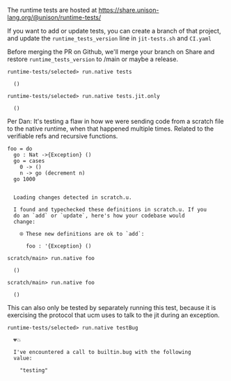 The runtime tests are hosted at https://share.unison-lang.org/@unison/runtime-tests/

If you want to add or update tests, you can create a branch of that project, and update the `runtime_tests_version` line in `jit-tests.sh` and `CI.yaml`

Before merging the PR on Github, we'll merge your branch on Share and restore `runtime_tests_version` to /main or maybe a release.

```ucm
runtime-tests/selected> run.native tests

  ()

runtime-tests/selected> run.native tests.jit.only

  ()

```
Per Dan:
It's testing a flaw in how we were sending code from a scratch file to the native runtime, when that happened multiple times.
Related to the verifiable refs and recursive functions.
```unison
foo = do
  go : Nat ->{Exception} ()
  go = cases
    0 -> ()
    n -> go (decrement n)
  go 1000
```

```ucm

  Loading changes detected in scratch.u.

  I found and typechecked these definitions in scratch.u. If you
  do an `add` or `update`, here's how your codebase would
  change:
  
    ⍟ These new definitions are ok to `add`:
    
      foo : '{Exception} ()

```
```ucm
scratch/main> run.native foo

  ()

scratch/main> run.native foo

  ()

```
This can also only be tested by separately running this test, because
it is exercising the protocol that ucm uses to talk to the jit during
an exception.

```ucm
runtime-tests/selected> run.native testBug

  💔💥
  
  I've encountered a call to builtin.bug with the following
  value:
  
    "testing"

```
